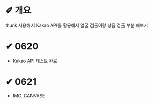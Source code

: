 # &#10000; 개요

thunk 사용해서 Kakao API를 활용해서 얼굴 검출이랑 상품 검출 부분 해보기

# &#10004; 0620
* Kakao API 테스트 완료<br />

# &#10004; 0621
* IMG, CANVASE<br />
